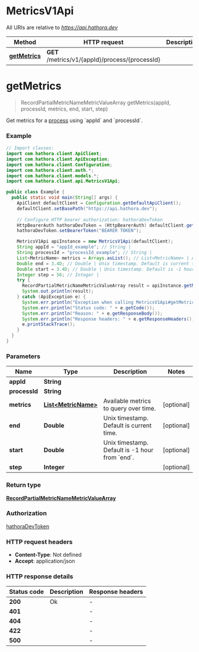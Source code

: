 # MetricsV1Api

All URIs are relative to *https://api.hathora.dev*

| Method | HTTP request | Description |
|------------- | ------------- | -------------|
| [**getMetrics**](MetricsV1Api.md#getMetrics) | **GET** /metrics/v1/{appId}/process/{processId} |  |


<a name="getMetrics"></a>
# **getMetrics**
> RecordPartialMetricNameMetricValueArray getMetrics(appId, processId, metrics, end, start, step)



Get metrics for a [process](https://hathora.dev/docs/concepts/hathora-entities#process) using &#x60;appId&#x60; and &#x60;processId&#x60;.

### Example
```java
// Import classes:
import com.hathora.client.ApiClient;
import com.hathora.client.ApiException;
import com.hathora.client.Configuration;
import com.hathora.client.auth.*;
import com.hathora.client.models.*;
import com.hathora.client.api.MetricsV1Api;

public class Example {
  public static void main(String[] args) {
    ApiClient defaultClient = Configuration.getDefaultApiClient();
    defaultClient.setBasePath("https://api.hathora.dev");
    
    // Configure HTTP bearer authorization: hathoraDevToken
    HttpBearerAuth hathoraDevToken = (HttpBearerAuth) defaultClient.getAuthentication("hathoraDevToken");
    hathoraDevToken.setBearerToken("BEARER TOKEN");

    MetricsV1Api apiInstance = new MetricsV1Api(defaultClient);
    String appId = "appId_example"; // String | 
    String processId = "processId_example"; // String | 
    List<MetricName> metrics = Arrays.asList(); // List<MetricName> | Available metrics to query over time.
    Double end = 3.4D; // Double | Unix timestamp. Default is current time.
    Double start = 3.4D; // Double | Unix timestamp. Default is -1 hour from `end`.
    Integer step = 56; // Integer | 
    try {
      RecordPartialMetricNameMetricValueArray result = apiInstance.getMetrics(appId, processId, metrics, end, start, step);
      System.out.println(result);
    } catch (ApiException e) {
      System.err.println("Exception when calling MetricsV1Api#getMetrics");
      System.err.println("Status code: " + e.getCode());
      System.err.println("Reason: " + e.getResponseBody());
      System.err.println("Response headers: " + e.getResponseHeaders());
      e.printStackTrace();
    }
  }
}
```

### Parameters

| Name | Type | Description  | Notes |
|------------- | ------------- | ------------- | -------------|
| **appId** | **String**|  | |
| **processId** | **String**|  | |
| **metrics** | [**List&lt;MetricName&gt;**](MetricName.md)| Available metrics to query over time. | [optional] |
| **end** | **Double**| Unix timestamp. Default is current time. | [optional] |
| **start** | **Double**| Unix timestamp. Default is -1 hour from &#x60;end&#x60;. | [optional] |
| **step** | **Integer**|  | [optional] |

### Return type

[**RecordPartialMetricNameMetricValueArray**](RecordPartialMetricNameMetricValueArray.md)

### Authorization

[hathoraDevToken](../README.md#hathoraDevToken)

### HTTP request headers

 - **Content-Type**: Not defined
 - **Accept**: application/json

### HTTP response details
| Status code | Description | Response headers |
|-------------|-------------|------------------|
| **200** | Ok |  -  |
| **401** |  |  -  |
| **404** |  |  -  |
| **422** |  |  -  |
| **500** |  |  -  |


